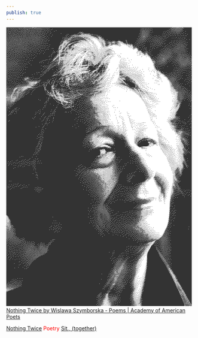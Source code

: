 ```yaml
---
publish: true
---
```

![248](TIL/weekly/dither_it_szymborska-13484-portrait-medium.jpg)
[Nothing Twice by Wislawa Szymborska - Poems | Academy of American Poets](https://poets.org/poem/nothing-twice)


[Nothing Twice](<../Nothing Twice>)
<span style="color: red">Poetry</span> [Sit., (together)](<../Sit., (together)>)
